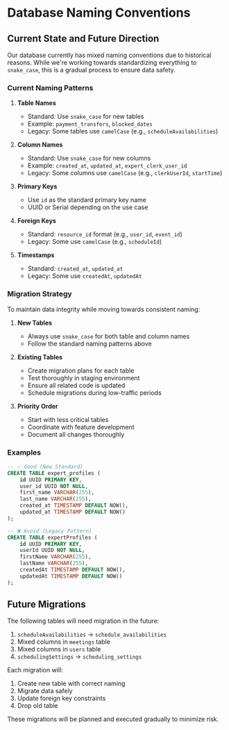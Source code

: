 # Database Naming Conventions

## Current State and Future Direction

Our database currently has mixed naming conventions due to historical reasons. While we're working towards standardizing everything to `snake_case`, this is a gradual process to ensure data safety.

### Current Naming Patterns

1. **Table Names**

   - Standard: Use `snake_case` for new tables
   - Example: `payment_transfers`, `blocked_dates`
   - Legacy: Some tables use `camelCase` (e.g., `scheduleAvailabilities`)

2. **Column Names**

   - Standard: Use `snake_case` for new columns
   - Example: `created_at`, `updated_at`, `expert_clerk_user_id`
   - Legacy: Some columns use `camelCase` (e.g., `clerkUserId`, `startTime`)

3. **Primary Keys**

   - Use `id` as the standard primary key name
   - UUID or Serial depending on the use case

4. **Foreign Keys**

   - Standard: `resource_id` format (e.g., `user_id`, `event_id`)
   - Legacy: Some use `camelCase` (e.g., `scheduleId`)

5. **Timestamps**
   - Standard: `created_at`, `updated_at`
   - Legacy: Some use `createdAt`, `updatedAt`

### Migration Strategy

To maintain data integrity while moving towards consistent naming:

1. **New Tables**

   - Always use `snake_case` for both table and column names
   - Follow the standard naming patterns above

2. **Existing Tables**

   - Create migration plans for each table
   - Test thoroughly in staging environment
   - Ensure all related code is updated
   - Schedule migrations during low-traffic periods

3. **Priority Order**
   - Start with less critical tables
   - Coordinate with feature development
   - Document all changes thoroughly

### Examples

```sql
-- ✅ Good (New Standard)
CREATE TABLE expert_profiles (
    id UUID PRIMARY KEY,
    user_id UUID NOT NULL,
    first_name VARCHAR(255),
    last_name VARCHAR(255),
    created_at TIMESTAMP DEFAULT NOW(),
    updated_at TIMESTAMP DEFAULT NOW()
);

-- ❌ Avoid (Legacy Pattern)
CREATE TABLE expertProfiles (
    id UUID PRIMARY KEY,
    userId UUID NOT NULL,
    firstName VARCHAR(255),
    lastName VARCHAR(255),
    createdAt TIMESTAMP DEFAULT NOW(),
    updatedAt TIMESTAMP DEFAULT NOW()
);
```

## Future Migrations

The following tables will need migration in the future:

1. `scheduleAvailabilities` → `schedule_availabilities`
2. Mixed columns in `meetings` table
3. Mixed columns in `users` table
4. `schedulingSettings` → `scheduling_settings`

Each migration will:

1. Create new table with correct naming
2. Migrate data safely
3. Update foreign key constraints
4. Drop old table

These migrations will be planned and executed gradually to minimize risk.
